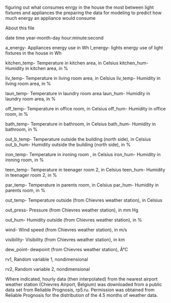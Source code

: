 figuring out what consumes enrgy in the house the most between light fixtures and appliances
the preparing the data for modeling to predict how much energy an appliance would consume

About this file

date time year-month-day hour:minute:second

a_energy- Appliances energy use in Wh
l_energy- lights energy use of light fixtures in the house in Wh

kitchen_temp- Temperature in kitchen area, in Celsius
kitchen_hum- Humidity in kitchen area, in % 

liv_temp- Temperature in living room area, in Celsius 
liv_temp- Humidity in living room area, in %

laun_temp- Temperature in laundry room area
laun_hum- Humidity in laundry room area, in % 

off_temp- Temperature in office room, in Celsius 
off_hum- Humidity in office room, in %

bath_temp- Temperature in bathroom, in Celsius
bath_hum- Humidity in bathroom, in % 

out_b_temp- Temperature outside the building (north side), in Celsius 
out_b_hum- Humidity outside the building (north side), in %

iron_temp- Temperature in ironing room , in Celsius
iron_hum- Humidity in ironing room, in % 

teen_temp- Temperature in teenager room 2, in Celsius 
teen_hum- Humidity in teenager room 2, in %

par_temp- Temperature in parents room, in Celsius
par_hum- Humidity in parents room, in % 

out_temp- Temperature outside (from Chievres weather station), in Celsius 

out_press- Pressure (from Chievres weather station), in mm Hg 

out_hum- Humidity outside (from Chievres weather station), in %

wind- Wind speed (from Chievres weather station), in m/s

visibility- Visibility (from Chievres weather station), in km

dew_point- dewpoint (from Chievres weather station), Â°C

rv1, Random variable 1, nondimensional

rv2, Random variable 2, nondimensional

Where indicated, hourly data (then interpolated) from the nearest airport weather station 
(Chievres Airport, Belgium) was downloaded from a public data set from Reliable Prognosis, 
rp5.ru. Permission was obtained from Reliable Prognosis for the distribution of the 4.5 months 
of weather data.
